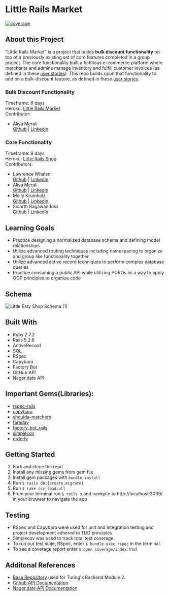 # Little Rails Market
<a href="https://img.shields.io/badge/coverage-99.19%25-green">
        <img src="https://img.shields.io/badge/coverage-99.19%%25-green"
            alt="coverage"></a>
            

## About this Project
"Little Rails Market" is a project that builds **bulk discount functionality** on top of a previously existing set of core features completed in a group project. The core functionality built a fictitious e-commerce platform where merchants and admins manage inventory and fulfill customer invoices (as defined in these [user stories](./doc/user_stories.md)). This repo builds upon that functionality to add on a bulk-discount feature, as defined in these [user stories](https://backend.turing.edu/module2/projects/bulk_discounts).

### Bulk Discount Functionality
Timeframe: 6 days   
Heroku: [Little Rails Market](https://little-rails-market.herokuapp.com/)  
Contributor: 
- Aliya Merali  
   [Github](https://github.com/aliyamerali) | [LinkedIn](https://www.linkedin.com/in/aliyamerali/)

### Core Functionality
Timeframe: 9 days   
Heroku: [Little Rails Shop](https://little-rails-shop.herokuapp.com/)    
Contributors: 
- Lawrence Whalen  
   [Github](https://github.com/LawrenceWhalen) | [LinkedIn](https://www.linkedin.com/in/lawrence-whalen-15996220a/)
- Aliya Merali  
   [Github](https://github.com/aliyamerali) | [LinkedIn](https://www.linkedin.com/in/aliyamerali/)
- Molly Krumholz  
   [Github](https://github.com/mkrumholz) | [LinkedIn](https://www.linkedin.com/in/mkrumholz/)
- Sidarth Bagawandoss  
   [Github](https://github.com/Sidarth20) | [LinkedIn](https://www.linkedin.com/in/sidarth-bagawandoss-12220644/)

## Learning Goals
 - Practice designing a normalized database schema and defining model relationships
 - Utilize advanced routing techniques including namespacing to organize and group like functionality together
 - Utilize advanced active record techniques to perform complex database queries
 - Practice consuming a public API while utilizing POROs as a way to apply OOP principles to organize code

## Schema
![Little Esty Shop Schema (1)](https://user-images.githubusercontent.com/5446926/121786297-3590d700-cb7c-11eb-9afa-4d68fe64db5b.png)


## Built With
- Ruby 2.7.2
- Rails 5.2.6
- ActiveRecord
- SQL
- RSpec
- Capybara
- Factory Bot
- GitHub API
- Nager.date API

## Important Gems(Libraries):
* [rspec-rails](https://github.com/rspec/rspec-rails)
* [capybara](https://github.com/teamcapybara/capybara)
* [shoulda-matchers](https://github.com/thoughtbot/shoulda-matchers)
* [faraday](https://github.com/lostisland/faraday)
* [factory_bot_rails](https://github.com/thoughtbot/factory_bot_rails)
* [simplecov](https://github.com/simplecov-ruby/simplecov)
* [orderly](https://github.com/simplecov-ruby/simplecov)

## Getting Started
1. Fork and clone the repo
2. Install any missing gems from gem file
3. Install gem packages with `bundle install`
4. Run `$ rails db:{create,migrate}`
5. Run `$ rake csv_load:all`
6. From your terminal run `$ rails s` and navigate to http://localhost:3000/ in your browser to navigate the app

## Testing
* RSpec and Capybara were used for unit and integration testing and project development adhered to TDD principles.
* Simplecov was used to track total test coverage.
* To run our test suite, RSpec, enter `$ bundle exec rspec` in the terminal.
* To see a coverage report enter `$ open coverage/index.html`

## Additonal References
- [Base Repository](https://github.com/turingschool-examples/little-esty-shop) used for Turing's Backend Module 2.
- [Github API Documentation](https://docs.github.com/en/rest)
- [Nager.date API Documentation](https://date.nager.at/)
